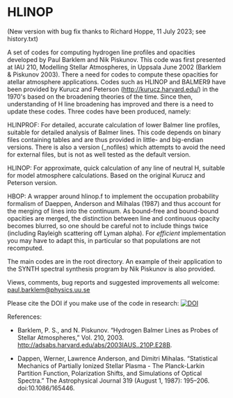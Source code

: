 # HLINOP

(New version with bug fix thanks to Richard Hoppe, 11 July 2023; see history.txt)

A set of codes for computing hydrogen line profiles and opacities developed by Paul Barklem and Nik Piskunov.  This code was first presented at IAU 210, Modelling Stellar Atmospheres, in Uppsala June 2002 (Barklem & Piskunov 2003). There a need for codes to compute these opacities for atellar atmosphere applications. Codes such as HLINOP and BALMER9 have been provided by Kurucz and Peterson (http://kurucz.harvard.edu/) in the 1970's based on the broadening theories of the time.  Since then, understanding of H line broadening has improved and there is a need to update these codes. Three codes have been produced, namely:

HLINPROF: For detailed, accurate calculation of lower Balmer line profiles, suitable for detailed analysis of Balmer lines.  This code depends on binary files containing tables and are thus provided in little- and big-endian versions.  There is also a version (_nofiles) which attempts to avoid the need for external files, but is not as well tested as the default version.

HLINOP: For approximate, quick calculation of any line of neutral H, suitable for model atmosphere calculations.  Based on the original Kurucz and Peterson version.

HBOP: A wrapper around hlinop.f to implement the occupation probability formalism of Daeppen, Anderson and Milhalas (1987) and thus account for the merging of lines into the continuum.  As bound-free and bound-bound opacities are merged, the distinction between line and continuous opacity becomes blurred, so one should be careful not to include things twice (including Rayleigh scattering off Lyman alpha). For *efficient* implementation you may have to adapt this, in particular so that populations are not recomputed.

The main codes are in the root directory.  An example of their application to the SYNTH spectral synthesis program by Nik Piskunov is also provided.

Views, comments, bug reports and suggested improvements all welcome: paul.barklem@physics.uu.se

Please cite the DOI if you make use of the code in research:
[![DOI](https://zenodo.org/badge/21607/barklem/hlinop.svg)](https://zenodo.org/badge/latestdoi/21607/barklem/hlinop)

References:

- Barklem, P. S., and N. Piskunov. “Hydrogen Balmer Lines as Probes of Stellar Atmospheres,” Vol. 210, 2003. http://adsabs.harvard.edu/abs/2003IAUS..210P.E28B.

- Dappen, Werner, Lawrence Anderson, and Dimitri Mihalas. “Statistical Mechanics of Partially Ionized Stellar Plasma - The Planck-Larkin Partition Function, Polarization Shifts, and Simulations of Optical Spectra.” The Astrophysical Journal 319 (August 1, 1987): 195–206. doi:10.1086/165446.





